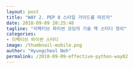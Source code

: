 ```yaml
---
layout: post
title: "WAY 2. PEP 8 스타일 가이드를 따르자"
date: 2018-09-09 20:25:48
tagline: "이펙티브 파이썬 코딩의 기술 책 스터디 정리"
categories:
- 이펙티브 파이썬 스터디
image: /thumbnail-mobile.png
author: "Hyungcheol Noh"
permalink: /2018-09-09-effective-python-way02
---
```

